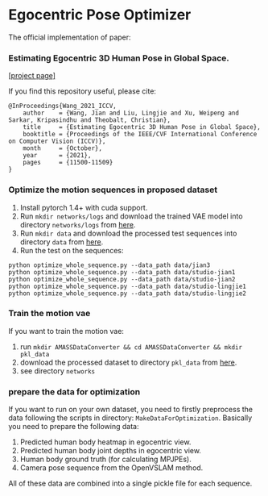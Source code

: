 # Egocentric Pose Optimizer

The official implementation of paper: 

### Estimating Egocentric 3D Human Pose in Global Space.

[[project page]](https://vcai.mpi-inf.mpg.de/projects/globalegomocap/)

If you find this repository useful, please cite:

```
@InProceedings{Wang_2021_ICCV,
    author    = {Wang, Jian and Liu, Lingjie and Xu, Weipeng and Sarkar, Kripasindhu and Theobalt, Christian},
    title     = {Estimating Egocentric 3D Human Pose in Global Space},
    booktitle = {Proceedings of the IEEE/CVF International Conference on Computer Vision (ICCV)},
    month     = {October},
    year      = {2021},
    pages     = {11500-11509}
}
```

### Optimize the motion sequences in proposed dataset

1. Install pytorch 1.4+ with cuda support.
2. Run ```mkdir networks/logs``` and download the trained VAE model into directory ```networks/logs``` from [here](https://nextcloud.mpi-klsb.mpg.de/index.php/s/ibBB7TbEsWQrMJa).
3. Run ```mkdir data``` and download the processed test sequences into directory ```data``` from [here](https://nextcloud.mpi-klsb.mpg.de/index.php/s/kLNeAdbJzmSYKsZ).
4. Run the test on the sequences:
```
python optimize_whole_sequence.py --data_path data/jian3
python optimize_whole_sequence.py --data_path data/studio-jian1
python optimize_whole_sequence.py --data_path data/studio-jian2
python optimize_whole_sequence.py --data_path data/studio-lingjie1
python optimize_whole_sequence.py --data_path data/studio-lingjie2
```

### Train the motion vae

If you want to train the motion vae:

1. run ```mkdir AMASSDataConverter && cd AMASSDataConverter && mkdir pkl_data```
2. download the processed dataset to directory ```pkl_data``` from [here](https://nextcloud.mpi-klsb.mpg.de/index.php/s/aaGCsZ4Sgz4ftge).
3. see directory ```networks```

### prepare the data for optimization
If you want to run on your own dataset,
you need to firstly preprocess the data following the scripts in directory: ```MakeDataForOptimization```.
Basically you need to prepare the following data:
1. Predicted human body heatmap in egocentric view.
2. Predicted human body joint depths in egocentric view.
3. Human body ground truth (for calculating MPJPEs).
4. Camera pose sequence from the OpenVSLAM method.

All of these data are combined into a single pickle file for each sequence.


